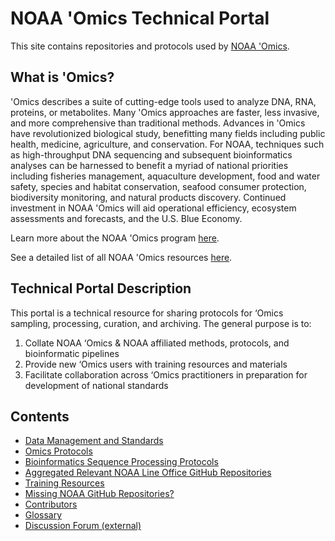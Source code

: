 # NOAA 'Omics Technical Portal

This site contains repositories and protocols used by [NOAA 'Omics](https://oceanexplorer.noaa.gov/technology/omics/noaa-omics.html).

## What is 'Omics?

'Omics describes a suite of cutting-edge tools used to analyze DNA, RNA, proteins, or metabolites. Many 'Omics approaches are faster, less invasive, and more comprehensive than traditional methods. Advances in 'Omics have revolutionized biological study, benefitting many fields including public health, medicine, agriculture, and conservation. For NOAA, techniques such as high-throughput DNA sequencing and subsequent bioinformatics analyses can be harnessed to benefit a myriad of national priorities including fisheries management, aquaculture development, food and water safety, species and habitat conservation, seafood consumer protection, biodiversity monitoring, and natural products discovery. Continued investment in NOAA 'Omics will aid operational efficiency, ecosystem assessments and forecasts, and the U.S. Blue Economy. <br>

Learn more about the NOAA 'Omics program [here](https://oceanexplorer.noaa.gov/technology/omics/noaa-omics.html).

See a detailed list of all NOAA 'Omics resources [here](https://oceanexplorer.noaa.gov/technology/omics/omics-resources.html).

## Technical Portal Description

This portal is a technical resource for sharing protocols for ‘Omics sampling, processing, curation, and archiving. The general purpose is to:

1. Collate NOAA ‘Omics & NOAA affiliated methods, protocols, and bioinformatic pipelines
2. Provide new ‘Omics users with training resources and materials
3. Facilitate collaboration across ‘Omics practitioners in preparation for development of national standards

## Contents

- [Data Management and Standards](https://noaa-omics-technical-portal.readthedocs.io/en/latest/data-management.html)
- [Omics Protocols](https://noaa-omics-technical-portal.readthedocs.io/en/latest/omics-protocols.html)
- [Bioinformatics Sequence Processing Protocols](https://noaa-omics-technical-portal.readthedocs.io/en/latest/bioinformatics-protocols.html)
- [Aggregated Relevant NOAA Line Office GitHub Repositories](https://noaa-omics-technical-portal.readthedocs.io/en/latest/noaa-repos.html)
- [Training Resources](https://noaa-omics-technical-portal.readthedocs.io/en/latest/training.html)
- [Missing NOAA GitHub Repositories?](https://noaa-omics-technical-portal.readthedocs.io/en/latest/missing.html)
- [Contributors](https://noaa-omics-technical-portal.readthedocs.io/en/latest/contributors.html)
- [Glossary](https://noaa-omics-technical-portal.readthedocs.io/en/latest/glossary.html)
- [Discussion Forum (external)](https://github.com/orgs/NOAA-Omics/discussions)
